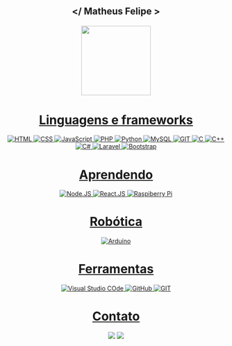 ## <p align="center"> </ Matheus Felipe > </p>

<div align="center">
  <a href="https://github.com/TsSullivan">
  <img height="160em" src="https://github-readme-stats.vercel.app/api?username=TsSullivan&show_icons=true&theme=gotham&include_all_commits=true&count_private=true"/> 
</div>

<div align="center">
  <h1>Linguagens e frameworks</h1>
  <p align="center">
    <img src="https://skillicons.dev/icons?i=html" title="HTML">
    <img src="https://skillicons.dev/icons?i=css" title="CSS">
    <img src="https://skillicons.dev/icons?i=js" title="JavaScript">
    <img src="https://skillicons.dev/icons?i=php" title="PHP">
    <img src="https://skillicons.dev/icons?i=python" title="Python">
    <img src="https://skillicons.dev/icons?i=mysql" title="MySQL">
    <img src="https://skillicons.dev/icons?i=git" title="GIT">
    <img src="https://skillicons.dev/icons?i=c" title="C">
    <img src="https://skillicons.dev/icons?i=cs" title="C++">
    <img src="https://skillicons.dev/icons?i=cpp" title="C#">
    <img src="https://skillicons.dev/icons?i=laravel" title="Laravel">
    <img src="https://skillicons.dev/icons?i=bootstrap" title="Bootstrap">
  </p>
</div>

<div align="center">
  <h1>Aprendendo</h1>
  <p align="center">
    <img src="https://skillicons.dev/icons?i=nodejs" title="Node.JS">
    <img src="https://skillicons.dev/icons?i=react" title="React.JS">
    <img src="https://skillicons.dev/icons?i=raspberry" title="Raspiberry Pi">
  </p>
</div>

<div align="center">
  <h1>Robótica</h1>
  <p align="center">
    <img src="https://skillicons.dev/icons?i=arduino" title="Arduíno">
  </p>
</div>

<div align="center">
  <h1>Ferramentas</h1>
  <p align="center">
    <img src="https://skillicons.dev/icons?i=vscode" title="Visual Studio COde">
    <img src="https://skillicons.dev/icons?i=github" title="GitHub">
    <img src="https://skillicons.dev/icons?i=git" title="GIT">
  </p>
</div>
 
<div align="center"> 
  <h1> Contato </h1>
  <a href="https://www.youtube.com/channel/UCGJemwftqm9b6FK8zOB39Kg" target="_blank"><img src="https://img.shields.io/badge/YouTube-FF0000?style=for-the-badge&logo=youtube&logoColor=white" target="_blank"></a>
  <a href = "mailto:felipecarregosa03@gmail.com"><img src="https://img.shields.io/badge/-Gmail-%23333?style=for-the-badge&logo=gmail&logoColor=white" target="_blank"></a>
</div>
